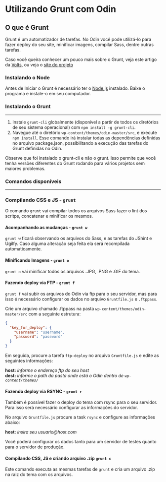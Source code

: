 # Utilizando Grunt com Odin

## O que é Grunt

Grunt é um automatizador de tarefas. No Odin você pode utilizá-lo para fazer deploy do seu site, minificar imagens, compilar Sass, dentre outras tarefas.

Caso você queira conhecer um pouco mais sobre o Grunt, veja este artigo da [Volts](http://www.voltsdigital.com.br/labs/gruntjs-por-onde-comecar/), ou veja o [site do projeto](http://gruntjs.com/)

### Instalando o Node

Antes de Iniciar o Grunt é necessário ter o [Node.js](http://nodejs.org/) instalado. Baixe o programa e instale-o em seu computador.

### Instalando o Grunt

---

1. Instale `grunt-cli` globalmente (disponível a partir de todos os diretórios de seu sistema operacional) com `npm install -g grunt-cli`.
2. Navegue até o diretório `wp-content/themes/odin-master/src`, e execute `npm install`. Esse comando irá instalar todas as dependências definidas no arquivo package.json, possibilitando a execução das tarefas do Grunt definidas no Odin.

Observe que foi instalado o grunt-cli e não o grunt. Isso permite que você tenha versões diferentes do Grunt rodando para vários projetos sem maiores problemas.

### Comandos disponíveis

---

### Compilando CSS e JS - `grunt`

O comando `grunt` vai compilar todos os arquivos Sass fazer o lint dos scritps, concatenar e minificar os mesmos.

#### Acompanhando as mudanças - `grunt w`

`grunt w` ficará observando os arquivos do Sass, e as tarefas do JShint e Ugilfy. Caso alguma alteração seja feita ela será recompilada automaticamente.

#### Minificando Imagens - `grunt o`

`grunt o` vai minificar todos os arquivos .JPG, .PNG e .GIF do tema.

#### Fazendo deploy via FTP - `grunt f`

`grunt f` vai subir os arquivos do Odin via ftp para o seu servidor, mas para isso é necessário configurar os dados no arquivo `Gruntfile.js` e `.ftppass`.

Crie um arquivo chamado .ftppass na pasta `wp-content/themes/odin-master/src` com a seguinte estrutura:

```json
{
  "key_for_deploy": {
    "username": "username",
    "password": "password"
  }
}
```

Em seguida, procure a tarefa `ftp-deploy` no arquivo `Gruntfile.js` e edite as seguintes informações:

**host:** _informe o endereço ftp do seu host_  
**dest:** _informe o path da pasta onde está o Odin dentro de `wp-content/themes/`_

#### Fazendo deploy via RSYNC - `grunt r`

Também é possível fazer o deploy do tema com rsync para o seu servidor. Para isso será necessário configurar as informações do servidor.

No arquivo `Gruntfile.js` procure a task `rsync` e configure as informações abaixo:

**host:** _insira seu usuario@host.com_

Você poderá configurar os dados tanto para um servidor de testes quanto para o servidor de produção.

#### Compilando CSS, JS e criando arquivo .zip `grunt c`

Este comando executa as mesmas tarefas de `grunt` e cria um arquivo .zip na raiz do tema com os arquivos.
